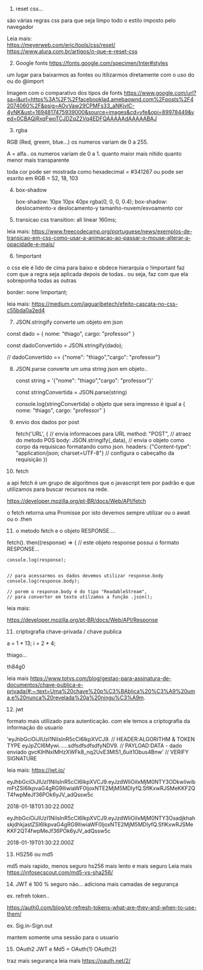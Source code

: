 


1. reset css... 

são várias regras css para que seja limpo todo o estilo imposto pelo navegador

Leia mais:  
https://meyerweb.com/eric/tools/css/reset/ 
https://www.alura.com.br/artigos/o-que-e-reset-css





2. Google fonts 
 https://fonts.google.com/specimen/Inter#styles

 um lugar para baixarmos as fontes ou itilizarmos diretamente com o uso do <link> ou do @import

 Imagem com o comparativo dos tipos de fonts
https://www.google.com/url?sa=i&url=https%3A%2F%2Ffacebooklad.amebaownd.com%2Fposts%2F42074060%2F&psig=AOvVaw29CPMFs33_aNKjvlC-4yNK&ust=1694817475939000&source=images&cd=vfe&opi=89978449&ved=0CBAQjRxqFwoTCJDZqZ2Vq4EDFQAAAAAdAAAAABAJ




3. rgba


RGB (Red, greem, blue...)
os numeros variam de 0 a 255.

A = alfa.. 
os numeros variam de 0 a 1. 
quanto maior mais nitido
quanto menor mais transparente

toda cor pode ser mostrada como hexadecimal = #341267
ou pode ser esxrito em RGB = 52, 18, 103


4. box-shadow

    box-shadow:  10px 10px 40px rgba(0, 0, 0, 0.4);
    box-shadow:   deslocamento-x  deslocamento-y  tamanho-nuvem/esvoamento cor




5. transicao css
 transition: all linear 160ms;

leia mais: https://www.freecodecamp.org/portuguese/news/exemplos-de-transicao-em-css-como-usar-a-animacao-ao-passar-o-mouse-alterar-a-opacidade-e-mais/




6. !important


o css ele é lido de cima para baixo e obdece hierarquia
o !important faz com que a regra seja aplicada depois de todas.. 
ou seja, faz com que ela sobreponha todas as outras

  border: none !important;


leia mais: https://medium.com/jaguaribetech/efeito-cascata-no-css-c55bda0a2ed4




7. JSON.stringify
 converte um objeto em json

 const dado = {
    nome: "thiago",
    cargo: "professor"
 }


const dadoConvertido = JSON.stringify(dado);

// dadoConvertido == {"nome": "thiago","cargo": "professor"}


8. JSON.parse 
   converte um uma string json em objeto.. 

    const string =  '{"nome": "thiago","cargo": "professor"}'

    const stringConvertida = JSON.parse(string)

    console.log(stringConvertida)
    o objeto que sera impresso é igual a 
    {
        nome: "thiago",
        cargo: "professor"
    }





9. envio dos dados por post
   
    fetch('URL', {   // envia informacoes para URL
        method: "POST", // atraez do metodo POS
        body: JSON.stringify(_data), // envia o objeto como corpo da requisicao formatando como json.
        headers: {"Content-type": "application/json; charset=UTF-8"} // configura o cabeçalho da requisição
    })



10. fetch 

a api fetch é um grupo de algoritmos que o javascript tem por padrão 
e que utilizamos para buscar recursos na rede.

https://developer.mozilla.org/pt-BR/docs/Web/API/fetch

o fetch retorna uma Promisse<Response> por isto devemos sempre utilizar ou o await ou o .then



11. o metodo fetch e o objeto RESPONSE.... 

 fetch().
 then((response) => {
    // este objeto response possui o formato RESPONSE...
    
    console.log(response); 
    
    
    // para acessarmos os dados devemos utilizar response.body
    console.log(response.body);

    // porem o response.body é do tipo "ReadableStream", 
    // para converter em texto utilzamos a função .json();



leia mais: 

https://developer.mozilla.org/pt-BR/docs/Web/API/Response



11. criptografia chave-privada / chave publica

a = 1 * 13;
i = 2 * 4;

thiago...

th84g0

 leia mais 
 https://www.totvs.com/blog/gestao-para-assinatura-de-documentos/chave-publica-e-privada/#:~:text=Uma%20chave%20p%C3%BAblica%20%C3%A9%20uma,e%20nunca%20revelada%20a%20ningu%C3%A9m.


12. jwt

formato mais utilizado para autenticação. 
com ele temos a criptografia da informação do usuario 


'eyJhbGciOiJIUzI1NiIsInR5cCI6IkpXVCJ9.   // HEADER:ALGORITHM & TOKEN TYPE
 eyJpZCI6Mywi......sdfsdfsdfsdfyNDV9. // PAYLOAD:DATA - dado enviado
 gvcKIHNxIMHzXWFk8_nq2UvE3Ml51_6uit1Obus4Bnw' // VERIFY SIGNATURE


leia mais: https://jwt.io/




eyJhbGciOiJIUzI1NiIsInR5cCI6IkpXVCJ9.eyJzdWIiOiIxMjM0NTY3ODkwIiwibmFtZSI6IkpvaG4gRG9lIiwiaWF0IjoxNTE2MjM5MDIyfQ.SflKxwRJSMeKKF2QT4fwpMeJf36POk6yJV_adQssw5c

2018-01-18T01:30:22.000Z





eyJhbGciOiJIUzI1NiIsInR5cCI6IkpXVCJ9.eyJzdWIiOiIxMjM0NTY3OsadjkhahskjdhkjastZSI6IkpvaG4gRG9lIiwiaWF0IjoxNTE2MjM5MDIyfQ.SflKxwRJSMeKKF2QT4fwpMeJf36POk6yJV_adQssw5c

2018-01-19T01:30:22.000Z





13. HS256 ou md5

md5 mais rapido, menos seguro
hs256 mais lento e mais seguro
Leia mais 
https://infosecscout.com/md5-vs-sha256/



14. JWT  é 100 % seguro
não... 
adiciona mais camadas de segurança

ex. refreh token.. 

https://auth0.com/blog/pt-refresh-tokens-what-are-they-and-when-to-use-them/


ex. Sig.in-Sign.out

mantem somente uma sessão para o usuario


15. OAuth2
JWT e Md5 = OAuth(1)
OAuth(2)


traz mais segurança 
leia mais https://oauth.net/2/
